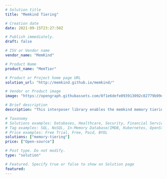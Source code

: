 ```yaml
---
# Solution title
title: "Memkind Tiering"

# Creation date
date: 2021-09-15T23:27:50Z

# Publish immediately.
draft: false

# ISV or Vendor name
vendor_name: "MemKind"

# Product Name
product_name: "MemTier"

# Product or Project home page URL
solution_url: "http://memkind.github.io/memkind/"

# Vendor or Product image
image: "https://opengraph.githubassets.com/8f1e6defe093913092c82779b99e23cf24d4dbd81ee3f3f9e1f1a624405345e3/memkind/memkind"

# Brief description
description: "This interposer library enables the memkind memory tiering mechanism. With this funcionality, allocations will be split between different types of memory automatically. The library allows making allocations with the usage of multiple kinds keeping a specified ratio between them. "

# Taxonomy
# Solutions examples: Databases, Healthcare, Security, Financial Services, Cloud Service Provider, Developer Libraries, Developer Tools, Operating Systems, etc...
# Tag examples: SQL, NoSQL, In-Memory Database/IMDB, Kubernetes, OpenStack, OpenShift, etc.
# Price examples: Free Trial, Free, Paid, BYOL
solutions: ["memory-tiering"]
price: ["Open-source"]

# Post type. Do not modify.
type: "solution"

# Featured. Specify true or false to show on Solution page
featured: 
---
```


<!--- Do not write any content here. The front matter is the only required information. --->
